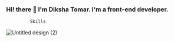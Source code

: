 ### Hi! there 👋 I'm Diksha Tomar. I'm a front-end developer.


                                                            
             Skills                                                     
                                                                      
![Untitled design (2)](https://user-images.githubusercontent.com/91546745/159282821-d2e5e7a0-1603-4b2c-8641-43f9f4cf76c8.png)
